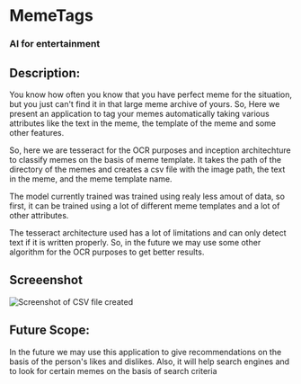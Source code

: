 # MemeTags

### AI for entertainment

## Description:

You know how often you know that you have perfect meme for the situation, but you just can't find it in that large meme archive of yours. So, Here we present an application to tag your memes automatically taking various attributes like the text in the meme, the template of the meme and some other features. 

So, here we are tesseract for the OCR purposes and inception architechture to classify memes on the basis of meme template.
It takes the path of the directory of the memes and creates a csv file with the image path, the text in the meme, and the meme template name.

The model currently trained was trained using realy less amout of data, so first, it can be trained using a lot of different meme templates and a lot of other attributes.

The tesseract architecture used has a lot of limitations and can only detect text if it is written properly. So, in the future we may use some other algorithm for the OCR purposes to get better results.

## Screeenshot

![Screenshot of CSV file created](MemeTags/CSVFileScreenshot.png)

## Future Scope:

In the future we may use this application to give recommendations on the basis of the person's likes and dislikes. Also, it will help search engines and to look for certain memes on the basis of search criteria
